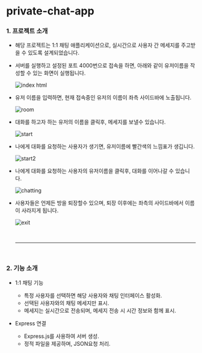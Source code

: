 # private-chat-app

<h3>1. 프로젝트 소개 </h3>

- 해당 프로젝트는 1:1 채팅 애플리케이션으로, 실시간으로 사용자 간 메세지를 주고받을 수 있도록 설계되었습니다.

- 서버를 실행하고 설정된 포트 4000번으로 접속을 하면, 아래와 같이 유저이름을 작성할 수 있는 화면이 실행됩니다.

  ![index html](https://github.com/user-attachments/assets/d1e79f0e-4746-47ef-a444-3b08e1c8d45e)

- 유저 이름을 입력하면, 현재 접속중인 유저의 이름이 좌측 사이드바에 노출됩니다.

  ![room](https://github.com/user-attachments/assets/22fd7374-e3ae-498a-b9fb-daead2df4473)

- 대화를 하고자 하는 유저의 이름을 클릭후, 메세지를 보낼수 있습니다.

  ![start](https://github.com/user-attachments/assets/065e13ba-1ae8-48ce-872c-65a1af198c01)

- 나에게 대화를 요청하는 사용자가 생기면, 유저이름에 빨간색의 느낌표가 생깁니다.

  ![start2](https://github.com/user-attachments/assets/f3d446ab-e691-43b5-bb25-bc2516f67e58)

- 나에게 대화를 요청하는 사용자의 유저이름을 클릭후, 대화를 이어나갈 수 있습니다.

  ![chatting](https://github.com/user-attachments/assets/f9a75940-228c-4f4d-8d76-6fda89d9cddb)

- 사용자들은 언제든 방을 퇴장할수 있으며, 퇴장 이후에는 좌측의 사이드바에서 이름이 사라지게 됩니다.

  ![exit](https://github.com/user-attachments/assets/06784066-d10e-4c74-9a88-c93b5f14fb2c)

  <br><hr><br>

<h3>2. 기능 소개</h3>

- 1:1 채팅 기능
  - 특정 사용자를 선택하면 해당 사용자와 채팅 인터페이스 활성화.
  - 선택된 사용자와의 채팅 메세지만 표시.
  - 메세지는 실시간으로 전송되며, 메세지 전송 시 시간 정보와 함께 표시.
 
- Express 연결
  - Express.js를 사용하여 서버 생성.
  - 정적 파일을 제공하며, JSON요청 처리.
